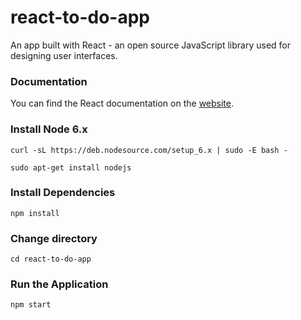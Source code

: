 # react-to-do-app

An app built with React - an open source JavaScript library used for designing user interfaces.


### Documentation
You can find the React documentation on the [website](https://reactjs.org/).


### Install Node 6.x
```
curl -sL https://deb.nodesource.com/setup_6.x | sudo -E bash -

sudo apt-get install nodejs
```

### Install Dependencies
```
npm install
```


### Change directory

```
cd react-to-do-app
```


### Run the Application

```
npm start
```
